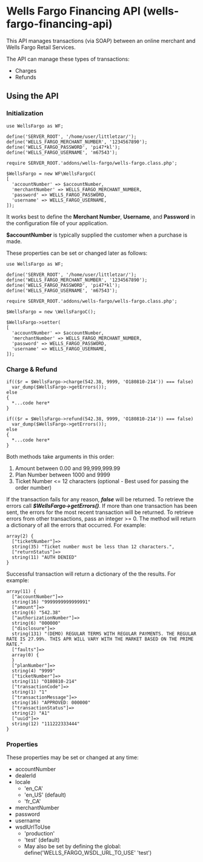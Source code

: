 # Wells Fargo Financing API (wells-fargo-financing-api)
This API manages transactions (via SOAP) between an online merchant and Wells Fargo Retail Services.

The API can manage these types of transactions:
- Charges
- Refunds

## Using the API
### Initialization
~~~~
use WellsFargo as WF;

define('SERVER_ROOT', '/home/user/littletzar/');
define('WELLS_FARGO_MERCHANT_NUMBER', '1234567890');
define('WELLS_FARGO_PASSWORD', 'pi47*kl');
define('WELLS_FARGO_USERNAME', 'm67543');

require SERVER_ROOT.'addons/wells-fargo/wells-fargo.class.php';

$WellsFargo = new WF\WellsFargoC(
[
  'accountNumber' => $accountNumber,
  'merchantNumber' => WELLS_FARGO_MERCHANT_NUMBER,
  'password' => WELLS_FARGO_PASSWORD,
  'username' => WELLS_FARGO_USERNAME,
]);
~~~~

It works best to define the **Merchant Number**, **Username**, and **Password** in the configuration file of your application.

**$accountNumber** is typically supplied the customer when a purchase is made.

These properties can be set or changed later as follows:

~~~~
use WellsFargo as WF;

define('SERVER_ROOT', '/home/user/littletzar/');
define('WELLS_FARGO_MERCHANT_NUMBER', '1234567890');
define('WELLS_FARGO_PASSWORD', 'pi47*kl');
define('WELLS_FARGO_USERNAME', 'm67543');

require SERVER_ROOT.'addons/wells-fargo/wells-fargo.class.php';

$WellsFargo = new \WellsFargoC();

$WellsFargo->setter(
[
  'accountNumber' => $accountNumber,
  'merchantNumber' => WELLS_FARGO_MERCHANT_NUMBER,
  'password' => WELLS_FARGO_PASSWORD,
  'username' => WELLS_FARGO_USERNAME,
]);
~~~~

### Charge & Refund
~~~~
if(($r = $WellsFargo->charge(542.38, 9999, 'O180810-214')) === false)
  var_dump($WellsFargo->getErrors());
else
{
  *...code here*
}
~~~~

~~~~
if(($r = $WellsFargo->refund(542.38, 9999, 'O180810-214')) === false)
  var_dump($WellsFargo->getErrors());
else
{
  *...code here*
}
~~~~

Both methods take arguments in this order:
1. Amount between 0.00 and 99,999,999.99
2. Plan Number between 1000 and 9999
3. Ticket Number <= 12 characters (optional - Best used for passing the order number)

If the transaction fails for any reason, ***false*** will be returned.  To retrieve the errors call ***$WellsFargo->getErrors()***.  If more than one transaction has been sent, the errors for the most recent transaction will be returned.  To retrieve errors from other transactions, pass an integer >= 0.  The method will return a dictionary of all the errors that occurred.  For example:

~~~~
array(2) {
  ["ticketNumber"]=>
  string(35) "Ticket number must be less than 12 characters.",
  ["returnStatus"]=>
  string(11) "AUTH DENIED"
}
~~~~

Successful transaction will return a dictionary of the the results.  For example:

~~~~
array(11) {
  ["accountNumber"]=>
  string(16) "9999999999999991"
  ["amount"]=>
  string(6) "542.38"
  ["authorizationNumber"]=>
  string(6) "000000"
  ["disclosure"]=>
  string(131) "(DEMO) REGULAR TERMS WITH REGULAR PAYMENTS. THE REGULAR RATE IS 27.99%. THIS APR WILL VARY WITH THE MARKET BASED ON THE PRIME RATE."
  ["faults"]=>
  array(0) {
  }
  ["planNumber"]=>
  string(4) "9999"
  ["ticketNumber"]=>
  string(11) "O180810-214"
  ["transactionCode"]=>
  string(1) "1"
  ["transactionMessage"]=>
  string(16) "APPROVED: 000000"
  ["transactionStatus"]=>
  string(2) "A1"
  ["uuid"]=>
  string(12) "111222333444"
}
~~~~

### Properties
These properties may be set or changed at any time:
- accountNumber
- dealerId
- locale
  - 'en_CA'
  - 'en_US' (default)
  - 'fr_CA'
- merchantNumber
- password
- username
- wsdlUrlToUse
  - 'production'
  - 'test' (default)
  - May also be set by defining the global: define('WELLS_FARGO_WSDL_URL_TO_USE' 'test')
